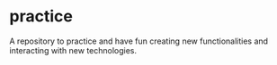 # practice
A repository to practice and have fun creating new functionalities and interacting with new technologies.
